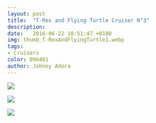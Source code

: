 ```yaml
---
layout: post
title:  "T-Rex and Flying Turtle Cruiser N°3"
description: 
date:   2016-06-22 10:51:47 +0100
img: thumb_T-RexAndFlyingTurtle1.webp
tags: 
- Cruisers
color: 096401
author: Johnny Adora
---
```


![]({{site.baseurl}}/images/T-RexAndFlyingTurtle1.webp)

![]({{site.baseurl}}/images/T-RexAndFlyingTurtle2.webp)

![]({{site.baseurl}}/images/T-RexAndFlyingTurtle3.webp)
